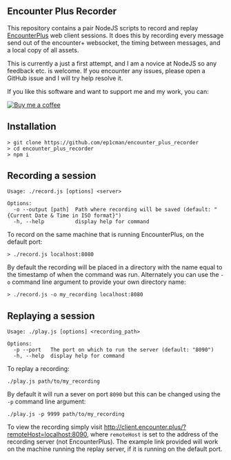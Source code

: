 Encounter Plus Recorder
-
This repository contains a pair NodeJS scripts to record and replay
[EncounterPlus](http://encounter.plus/) web client sessions. It does
this by recording every message send out of the encounter+ websocket,
the timing between messages, and a local copy of all assets.

This is currently a just a first attempt, and I am a novice at NodeJS
so any feedback etc. is welcome. If you encounter any issues, please
open a GitHub issue and I will try help resolve it.

If you like this software and want to support me and my work, you can:

[![Buy me a coffee](https://www.buymeacoffee.com/assets/img/custom_images/black_img.png)](https://www.buymeacoffee.com/ep1cman)


Installation
--

```
> git clone https://github.com/ep1cman/encounter_plus_recorder
> cd encounter_plus_recorder
> npm i
```

Recording a session
--

```
Usage: ./record.js [options] <server>

Options:
  -o --output [path]  Path where recording will be saved (default: "{Current Date & Time in ISO format}")
  -h, --help          display help for command
```

To record on the same machine that is running EncounterPlus, on the
default port:
```
> ./record.js localhost:8080
```
By default the recording will be placed in a directory with the name
equal to the timestamp of when the command was run. Alternately you
can use the `-o` command line argument to provide your own directory
name:
```
> ./record.js -o my_recording localhost:8080
```

Replaying a session
--
```
Usage: ./play.js [options] <recording_path>

Options:
  -p --port   The port on which to run the server (default: "8090")
  -h, --help  display help for command
```   
To replay a recording:
```
./play.js path/to/my_recording
```
By default it will run a sever on port `8090` but this can be changed
using the `-p` command line argument:
```
./play.js -p 9999 path/to/my_recording
```
To view the recording simply visit 
http://client.encounter.plus/?remoteHost=localhost:8090, where 
`remoteHost` is set to the address of the recording server (not 
EncounterPlus). The example link provided will work on the machine
running the replay server, if it is running on the default port.